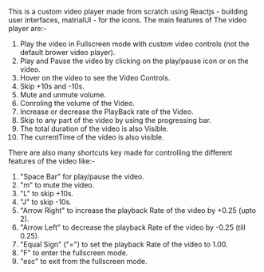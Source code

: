 This is a custom video player made from scratch using Reactjs - building user interfaces, matrialUI - for the icons. The main features of The video player are:-

1. Play the video in Fullscreen mode with custom video controls (not the default brower video player).
2. Play and Pause the video by clicking on the play/pause icon or on the video.
3. Hover on the video to see the Video Controls.
4. Skip +10s and -10s.
5. Mute and unmute volume.
6. Conroling the volume of the Video.
7. Increase or decrease the PlayBack rate of the Video.
8. Skip to any part of the video by using the progressing bar.
9. The total duration of the video is also Visible.
10. The currentTime of the video is also visible.

There are also many shortcuts key made for controlling the different features of the video like:-

1. "Space Bar" for play/pause the video.
2. "m" to mute the video.
3. "L" to skip +10s.
4. "J" to skip -10s.
5. "Arrow Right" to increase the playback Rate of the video by +0.25 (upto 2).
6. "Arrow Left" to decrease the playback Rate of the video by -0.25 (till 0.25).
7. "Equal Sign" ("=") to set the playback Rate of the video to 1.00.
8. "F" to enter the fullscreen mode.
9. "esc" to exit from the fullscreen mode.
